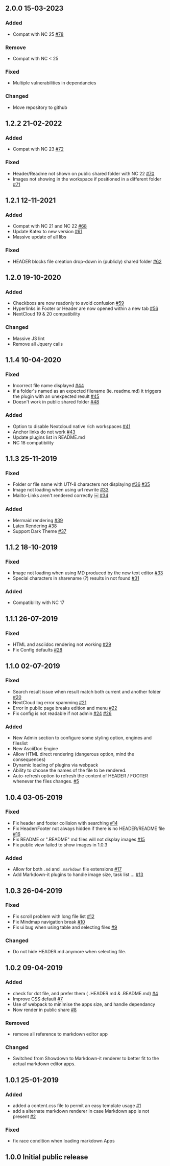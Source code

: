 ## 2.0.0 15-03-2023
### Added
 - Compat with NC 25
   [#78](https://github.com/mamatt/files_readmemd/issues/78)

### Remove
  - Compat with NC < 25

### Fixed
  - Multiple vulnerabilities in dependancies

### Changed
  - Move repository to github 

## 1.2.2 21-02-2022
### Added
 - Compat with NC 23
  [#72](https://gitlab.univ-nantes.fr/uncloud/files_readmemd/issues/72#)

### Fixed
 - Header/Readme not shown on public shared folder with NC 22
  [#70](https://gitlab.univ-nantes.fr/uncloud/files_readmemd/issues/70#)
 - Images not showing in the workspace if positioned in a different folder
  [#71](https://gitlab.univ-nantes.fr/uncloud/files_readmemd/issues/71#)

## 1.2.1 12-11-2021

### Added
 - Compat with NC 21 and NC 22
 [#68](https://gitlab.univ-nantes.fr/uncloud/files_readmemd/issues/68#)
 - Update Katex to new version
 [#61](https://gitlab.univ-nantes.fr/uncloud/files_readmemd/issues/61#)
 - Massive update of all libs

### Fixed
 - HEADER blocks file creation drop-down in (publicly) shared folder
 [#62](https://gitlab.univ-nantes.fr/uncloud/files_readmemd/issues/62#)

## 1.2.0 19-10-2020

### Added
 - Checkboxs are now readonly to avoid confusion
 [#59](https://gitlab.univ-nantes.fr/uncloud/files_readmemd/issues/59#)
 - Hyperlinks in Footer or Header are now opened within a new tab
 [#56](https://gitlab.univ-nantes.fr/uncloud/files_readmemd/issues/56#)
 - NextCloud 19 & 20 compatibility

### Changed
  - Massive JS lint
  - Remove all Jquery calls 

## 1.1.4 10-04-2020
### Fixed
 - Incorrect file name displayed
 [#44](https://gitlab.univ-nantes.fr/uncloud/files_readmemd/issues/44#)
 - if a folder's named as an expected filename (ie. readme.md) it triggers the plugin with an unexpected result
 [#45](https://gitlab.univ-nantes.fr/uncloud/files_readmemd/issues/45#)
 - Doesn't work in public shared folder
 [#48](https://gitlab.univ-nantes.fr/uncloud/files_readmemd/issues/48#)


### Added
 - Option to disable Nextcloud native rich workspaces
  [#41](https://gitlab.univ-nantes.fr/uncloud/files_readmemd/issues/41#)
 - Anchor links do not work
  [#43](https://gitlab.univ-nantes.fr/uncloud/files_readmemd/issues/43#)
 - Update plugins list in README.md
 - NC 18 compatibility 

## 1.1.3 25-11-2019
### Fixed
  - Folder or file name with UTf-8 characters not displaying
  [#36](https://gitlab.univ-nantes.fr/uncloud/files_readmemd/issues/36#)
  [#35](https://gitlab.univ-nantes.fr/uncloud/files_readmemd/issues/35#)
  - Image not loading when using url rewrite
  [#33](https://gitlab.univ-nantes.fr/uncloud/files_readmemd/issues/33#)
  - Mailto-Links aren't rendered correctly
￼  [#34](https://gitlab.univ-nantes.fr/uncloud/files_readmemd/issues/34#)
### Added
  - Mermaid rendering
  [#39](https://gitlab.univ-nantes.fr/uncloud/files_readmemd/issues/39#)
  - Latex Rendering
  [#38](https://gitlab.univ-nantes.fr/uncloud/files_readmemd/issues/38#)
  - Support Dark Theme
  [#37](https://gitlab.univ-nantes.fr/uncloud/files_readmemd/issues/37#)

## 1.1.2 18-10-2019
### Fixed
  - Image not loading when using MD produced by the new text editor
  [#33](https://gitlab.univ-nantes.fr/uncloud/files_readmemd/issues/33#)
  - Special characters in sharename (?) results in not found
  [#31](https://gitlab.univ-nantes.fr/uncloud/files_readmemd/issues/32#)
### Added
  - Compatibility with NC 17

## 1.1.1 26-07-2019
### Fixed
  - HTML and asciidoc rendering not working
  [#29](https://gitlab.univ-nantes.fr/uncloud/files_readmemd/issues/29#)
  - Fix Config defaults
  [#28](https://gitlab.univ-nantes.fr/uncloud/files_readmemd/issues/28#)

## 1.1.0 02-07-2019
### Fixed
  - Search result issue when result match both current and another folder
  [#20](https://gitlab.univ-nantes.fr/uncloud/files_readmemd/issues/20#)
  - NextCloud log error spamming
  [#21](https://gitlab.univ-nantes.fr/uncloud/files_readmemd/issues/21#)
  - Error in public page breaks edition and menu
  [#22](https://gitlab.univ-nantes.fr/uncloud/files_readmemd/issues/22#)
  - Fix config is not readable if not admin
  [#24](https://gitlab.univ-nantes.fr/uncloud/files_readmemd/issues/24#)
  [#26](https://gitlab.univ-nantes.fr/uncloud/files_readmemd/issues/26#)

### Added
  - New Admin section to configure some styling option, engines and fileslist
  - New AsciiDoc Engine
  - Allow HTML direct rendering (dangerous option, mind the consequences)
  - Dynamic loading of plugins via webpack
  - Ability to choose the names of the file to be rendered.
  - Auto-refresh option to refresh the content of HEADER / FOOTER whenever the files changes.
  [#5](https://gitlab.univ-nantes.fr/uncloud/files_readmemd/issues/5#)

## 1.0.4 03-05-2019
### Fixed
 - Fix header and footer collision with searching
   [#14](https://gitlab.univ-nantes.fr/uncloud/files_readmemd/issues/14#)
 - Fix Header/Footer not always hidden if there is no HEADER/README file
   [#16](https://gitlab.univ-nantes.fr/uncloud/files_readmemd/issues/16#)
 - Fix README or ".README" md files will not display images
   [#15](https://gitlab.univ-nantes.fr/uncloud/files_readmemd/issues/15#)
 - Fix public view failed to show images in 1.0.3 

### Added
 - Allow for both `.md` and `.markdown` file extensions
   [#17](https://gitlab.univ-nantes.fr/uncloud/files_readmemd/issues/17#)
 - Add Markdown-it plugins to handle image size, task list ...
   [#13](https://gitlab.univ-nantes.fr/uncloud/files_readmemd/issues/13#)

## 1.0.3 26-04-2019
### Fixed
 - Fix scroll problem with long file list
   [#12](https://gitlab.univ-nantes.fr/uncloud/files_readmemd/issues/12#)
 - Fix Mindmap navigation break
   [#10](https://gitlab.univ-nantes.fr/uncloud/files_readmemd/issues/10#)
 - Fix ui bug when using table and selecting files
   [#9](https://gitlab.univ-nantes.fr/uncloud/files_readmemd/issues/9#)

### Changed
 - Do not hide HEADER.md anymore when selecting file.   

## 1.0.2 09-04-2019
### Added
 - check for dot file, and prefer them ( .HEADER.md & .README.md) 
   [#4](https://gitlab.univ-nantes.fr/uncloud/files_readmemd/issues/4)
 - Improve CSS default
   [#7](https://gitlab.univ-nantes.fr/uncloud/files_readmemd/issues/7)
 - Use of webpack to minimise the apps size, and handle dependancy
 - Now render in public share
   [#8](https://gitlab.univ-nantes.fr/uncloud/files_readmemd/issues/8)

### Removed
 - remove all reference to markdown editor app

### Changed
 - Switched from Showdown to Markdown-it renderer to better fit to the actual markdown editor apps. 


## 1.0.1 25-01-2019
### Added
 - added a content.css file to permit an easy template usage
   [#1](https://gitlab.univ-nantes.fr/uncloud/files_readmemd/issues/1)
 - add a alternate markdown renderer in case Markdown app is not present
   [#2](https://gitlab.univ-nantes.fr/uncloud/files_readmemd/issues/2)

### Fixed
 - fix race condition when loading markdown Apps

## 1.0.0 Initial public release
